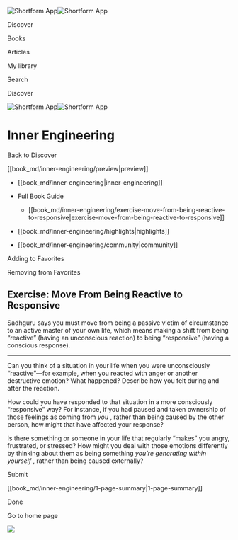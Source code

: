 ![Shortform App](/img/logo.36a2399e.svg)![Shortform App](/img/logo-dark.70c1b072.svg)

Discover

Books

Articles

My library

Search

Discover

![Shortform App](/img/logo.36a2399e.svg)![Shortform App](/img/logo-dark.70c1b072.svg)

# Inner Engineering

Back to Discover

[[book_md/inner-engineering/preview|preview]]

  * [[book_md/inner-engineering|inner-engineering]]
  * Full Book Guide

    * [[book_md/inner-engineering/exercise-move-from-being-reactive-to-responsive|exercise-move-from-being-reactive-to-responsive]]
  * [[book_md/inner-engineering/highlights|highlights]]
  * [[book_md/inner-engineering/community|community]]



Adding to Favorites 

Removing from Favorites 

## Exercise: Move From Being Reactive to Responsive

Sadhguru says you must move from being a passive victim of circumstance to an active master of your own life, which means making a shift from being “reactive” (having an unconscious reaction) to being “responsive” (having a conscious response).

* * *

Can you think of a situation in your life when you were unconsciously “reactive”—for example, when you reacted with anger or another destructive emotion? What happened? Describe how you felt during and after the reaction.

How could you have responded to that situation in a more consciously “responsive” way? For instance, if you had paused and taken ownership of those feelings as coming from _you_ , rather than being caused by the other person, how might that have affected your response?

Is there something or someone in your life that regularly “makes” you angry, frustrated, or stressed? How might you deal with those emotions differently by thinking about them as being something _you’re generating within yourself_ , rather than being caused externally?

Submit 

[[book_md/inner-engineering/1-page-summary|1-page-summary]]

Done

Go to home page 

![](https://bat.bing.com/action/0?ti=56018282&Ver=2&mid=368f7205-3021-463c-8525-d3c4765e0fd6&sid=49fff5b0636c11eeb9c611038afc8668&vid=4a005010636c11ee80c703d4c4a7acd5&vids=0&msclkid=N&pi=0&lg=en-US&sw=800&sh=600&sc=24&nwd=1&tl=Shortform%20%7C%20Inner%20Engineering&p=https%3A%2F%2Fwww.shortform.com%2Fapp%2Fbook%2Finner-engineering%2Fexercise-move-from-being-reactive-to-responsive&r=&lt=443&evt=pageLoad&sv=1&rn=703597)
